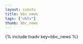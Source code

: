 ```yaml
--- 
layout: sieutv
title: bbc_news
tags: ["uktv"]
thumb: bbc_news
---
```

{% include tvadv key=bbc_news %}
